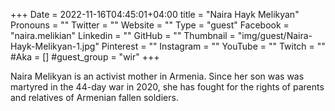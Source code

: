 +++
Date = 2022-11-16T04:45:01+04:00
title = "Naira Hayk Melikyan"
Pronouns = ""
Twitter = ""
Website = ""
Type = "guest"
Facebook = "naira.melikian"
Linkedin = ""
GitHub = ""
Thumbnail = "img/guest/Naira-Hayk-Melikyan-1.jpg"
Pinterest = ""
Instagram = ""
YouTube = ""
Twitch = ""
#Aka = []
#guest_group = "wir"
+++

Naira Melikyan is an activist mother in Armenia. Since her son was was martyred in the 44-day war in 2020, she has fought for the rights of parents and relatives of Armenian fallen soldiers.

